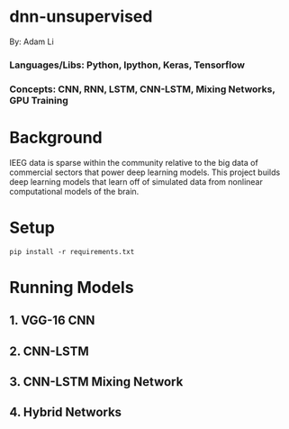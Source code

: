 # dnn-unsupervised
By: Adam Li
### Languages/Libs: Python, Ipython, Keras, Tensorflow
### Concepts: CNN, RNN, LSTM, CNN-LSTM, Mixing Networks, GPU Training

# Background
IEEG data is sparse within the community relative to the big data of commercial sectors that power deep learning models. This project builds deep learning models that learn off of simulated data from nonlinear computational models of the brain.

# Setup

    pip install -r requirements.txt

# Running Models
## 1. VGG-16 CNN

## 2. CNN-LSTM

## 3. CNN-LSTM Mixing Network

## 4. Hybrid Networks